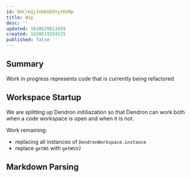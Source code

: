 ```yaml
---
id: DHCrkQj3nbKGERtytKUMp
title: Wip
desc: ''
updated: 1630620013459
created: 1630619324225
published: false
---
```


## Summary

Work in progress represents code that is currently being refactored

## Workspace Startup

We are splitting up Dendron initiliazation so that Dendron can work both when a code workspace is open and when it is not. 

Work remaining:
- replacing all instances of `DendronWorkspace.instance` 
- replace `getWS` with `getWSV2`

## Markdown Parsing


[^1]: [[Summary|pkg.dendron-plugin.arch.startup#summary]]